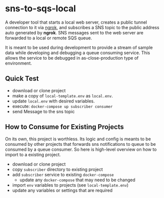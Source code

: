 # sns-to-sqs-local

A developer tool that starts a local web server, creates a public tunnel
connection to it via [ngrok](https://ngrok.com/), and subscribes a SNS topic to
the public address auto generated by **ngrok**. SNS messages sent to the web
server are forwarded to a local or remote SQS queue.

It is meant to be used during development to provide a stream of sample data
while developing and debugging a queue consuming service. This allows the
service to be debugged in as-close-production type of environment.

## Quick Test

- download or clone project
- make a copy of `local-template.env` as `local.env`.
- update `local.env` with desired variables.
- execute: `docker-compose up subscriber consumer`
- send Message to the sns topic

## How to Consume for Existing Projects

On its own, this project is worthless. Its logic and config is meants to be
consumed by other projects that forwards sns notifications to queue to be
consumed by a queue consumer. So here is high-level overview on how to import
to a existing project.

- download or clone project
- copy `subscriber` directory to existing project
- add `subscriber` service to existing `docker-compose`
  - update any `docker-compose` that may need to be changed
- import `env` variables to projects (see `local-template.env`)
- update any variables or settings that are required
